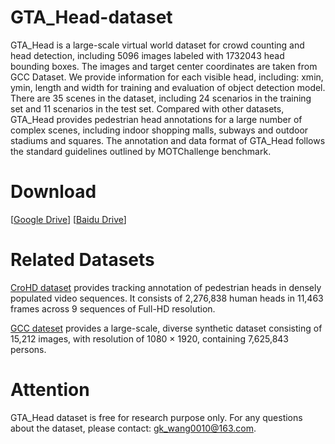 # GTA_Head-dataset
GTA_Head is a large-scale virtual world dataset for crowd counting and head detection, including 5096 images labeled with 1732043 head bounding boxes. The images and target center coordinates are taken from GCC Dataset. We provide information for each visible head, including: xmin, ymin, length and width for training and evaluation of object detection model. There are 35 scenes in the dataset, including 24 scenarios in the training set and 11 scenarios in the test set. Compared with other datasets, GTA_Head provides pedestrian head annotations for a large number of complex scenes, including indoor shopping malls, subways and outdoor stadiums and squares. The annotation and data format of GTA_Head follows the standard guidelines outlined by MOTChallenge benchmark.
# Download
 [[Google Drive](https://drive.google.com/file/d/1GWg8y4FDFwNznIRi0AaoqYuT8RNN-kKn/view)]
 [[Baidu Drive](https://pan.baidu.com/s/1SEeaB5IvDt1L_xwaSX6rhQ?pwd=gta5)]
# Related Datasets
[CroHD dataset](https://motchallenge.net/data/Head_Tracking_21) provides tracking annotation of pedestrian heads in densely populated video sequences. It consists of 2,276,838 human heads in 11,463 frames across 9 sequences of Full-HD resolution.

[GCC dateset](https://github.com/gjy3035/GCC-CL) provides a large-scale, diverse synthetic dataset consisting of 15,212 images, with resolution of 1080 × 1920, containing 7,625,843 persons.
# Attention
GTA_Head dataset is free for research purpose only. For any questions about the dataset, please contact: gk_wang0010@163.com.
